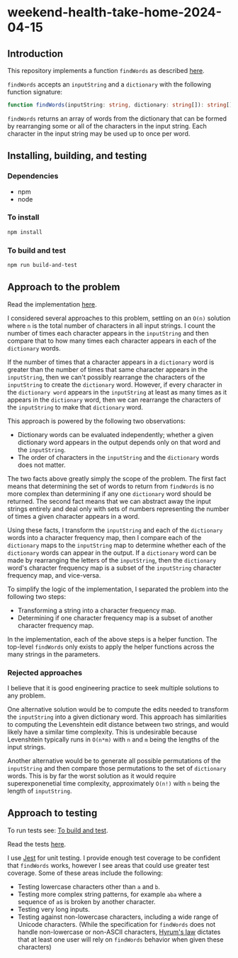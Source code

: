 # weekend-health-take-home-2024-04-15

## Introduction

This repository implements a function `findWords` as described [here](https://weekendhealth.notion.site/Weekend-Health-Take-home-Challenge-327d5972824041829cf9ddc32cb7acd6).

`findWords` accepts an `inputString` and a `dictionary` with the following function signature:

```typescript
function findWords(inputString: string, dictionary: string[]): string[];
```

`findWords` returns an array of words from the dictionary that can be formed by rearranging some or all of the characters in the input string. Each character in the input string may be used up to once per word.

## Installing, building, and testing

### Dependencies

-   npm
-   node

### To install

```bash
npm install
```

### To build and test

```bash
npm run build-and-test
```

## Approach to the problem

Read the implementation [here](https://github.com/aaronstanek/weekend-health-take-home-2024-04-15/blob/main/src/index.ts).

I considered several approaches to this problem, settling on an `O(n)` solution where `n` is the total number of characters in all input strings. I count the number of times each character appears in the `inputString` and then compare that to how many times each character appears in each of the `dictionary` words.

If the number of times that a character appears in a `dictionary` word is greater than the number of times that same character appears in the `inputString`, then we can't possibly rearrange the characters of the `inputString` to create the `dictionary` word. However, if every character in the `dictionary word` appears in the `inputString` at least as many times as it appears in the `dictionary` word, then we can rearrange the characters of the `inputString` to make that `dictionary` word.

This approach is powered by the following two observations:

-   Dictionary words can be evaluated independently; whether a given dictionary word appears in the output depends only on that word and the `inputString`.
-   The order of characters in the `inputString` and the `dictionary` words does not matter.

The two facts above greatly simply the scope of the problem. The first fact means that determining the set of words to return from
`findWords` is no more complex than determining if any one `dictionary` word should be returned. The second fact means that we can abstract away the input strings entirely and deal only with sets of numbers representing the number of times a given character appears in a word.

Using these facts, I transform the `inputString` and each of the `dictionary` words into a character frequency map, then I compare each of the `dictionary` maps to the `inputString` map to determine whether each of the `dictionary` words can appear in the output. If a `dictionary` word can be made by rearranging the letters of the `inputString`, then the `dictionary` word's character frequency map is a subset of the `inputString` character frequency map, and vice-versa.

To simplify the logic of the implementation, I separated the problem into the following two steps:

-   Transforming a string into a character frequency map.
-   Determining if one character frequency map is a subset of another character frequency map.

In the implementation, each of the above steps is a helper function. The top-level `findWords` only exists to apply the helper functions across the many strings in the parameters.

### Rejected approaches

I believe that it is good engineering practice to seek multiple solutions to any problem.

One alternative solution would be to compute the edits needed to transform the `inputString` into a given dictionary word. This approach has similarities to computing the Levenshtein edit distance between two strings, and would likely have a similar time complexity. This is undesirable because Levenshtein typically runs in `O(n*m)` with `n` and `m` being the lengths of the input strings.

Another alternative would be to generate all possible permutations of the `inputString` and then compare those permutations to the set of `dictionary` words. This is by far the worst solution as it would require superexponenetial time complexity, approximately `O(n!)` with `n` being the length of `inputString`.

## Approach to testing

To run tests see: [To build and test](#to-build-and-test).

Read the tests [here](https://github.com/aaronstanek/weekend-health-take-home-2024-04-15/blob/main/src/index.test.ts).

I use [Jest](https://jestjs.io/) for unit testing. I provide enough test coverage to be confident that `findWords` works, however I see areas that could use greater test coverage. Some of these areas include the following:

-   Testing lowercase characters other than `a` and `b`.
-   Testing more complex string patterns, for example `aba` where a sequence of `a`s is broken by another character.
-   Testing very long inputs.
-   Testing against non-lowercase characters, including a wide range of Unicode characters. (While the specification for `findWords` does not handle non-lowercase or non-ASCII characters, [Hyrum's law](https://www.laws-of-software.com/laws/hyrum/) dictates that at least one user will rely on `findWords` behavior when given these characters)
